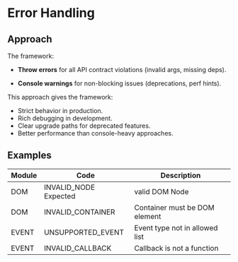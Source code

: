 # Error Handling

## Approach

The framework:

- **Throw errors** for all API contract violations (invalid args, missing deps).

- **Console warnings** for non-blocking issues (deprecations, perf hints).

This approach gives the framework:
- Strict behavior in production.
- Rich debugging in development.
- Clear upgrade paths for deprecated features.
- Better performance than console-heavy approaches.

## Examples

| Module | Code	                 | Description                    |
|--------|-----------------------|--------------------------------|
| DOM	 | INVALID_NODE	Expected | valid DOM Node                 |
| DOM	 | INVALID_CONTAINER	 | Container must be DOM element  |
| EVENT	 | UNSUPPORTED_EVENT	 | Event type not in allowed list |
| EVENT	 | INVALID_CALLBACK	     | Callback is not a function     |
